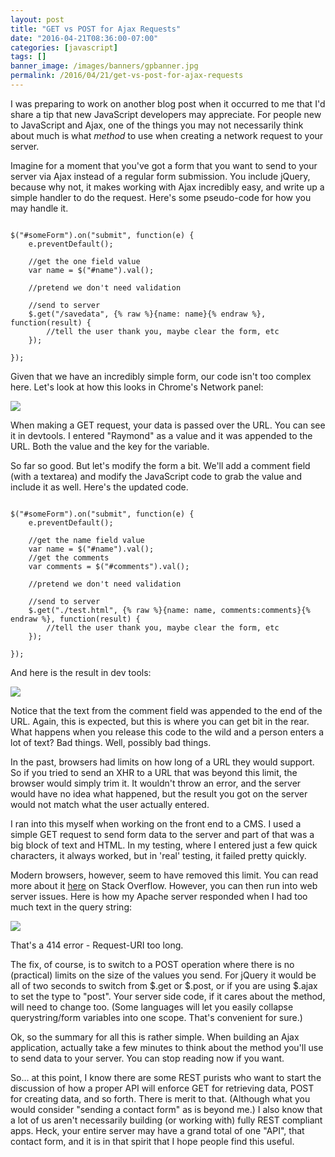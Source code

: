 ```yaml
---
layout: post
title: "GET vs POST for Ajax Requests"
date: "2016-04-21T08:36:00-07:00"
categories: [javascript]
tags: []
banner_image: /images/banners/gpbanner.jpg
permalink: /2016/04/21/get-vs-post-for-ajax-requests
---
```


I was preparing to work on another blog post when it occurred to me that I'd share a tip that new JavaScript developers may appreciate. For people new to JavaScript and Ajax, one of the things you may not necessarily think about much is what *method* to use when creating a network request to your server.

<!--more-->

Imagine for a moment that you've got a form that you want to send to your server via Ajax instead of a regular form submission. You include jQuery, because why not, it makes working with Ajax incredibly easy, and write up a simple handler to do the request. Here's some pseudo-code for how you may handle it. 

<pre><code class="language-javascript">
$("#someForm").on("submit", function(e) {
	e.preventDefault();
	
	//get the one field value
	var name = $("#name").val();
	
	//pretend we don't need validation
	
	//send to server
	$.get("/savedata", {% raw %}{name: name}{% endraw %}, function(result) {
		//tell the user thank you, maybe clear the form, etc
	});
	
});
</code></pre>

Given that we have an incredibly simple form, our code isn't too complex here. Let's look at how this looks in Chrome's Network panel:

<img src="https://static.raymondcamden.com/images/2016/04/gp1.jpg" class="imgborder">

When making a GET request, your data is passed over the URL. You can see it in devtools. I entered "Raymond" as a value and it was appended to the URL. Both the value and the key for the variable. 

So far so good. But let's modify the form a bit. We'll add a comment field (with a textarea) and modify the JavaScript code to grab the value and include it as well. Here's the updated code.

<pre><code class="language-javascript">
$("#someForm").on("submit", function(e) {
	e.preventDefault();
	
	//get the name field value
	var name = $("#name").val();
	//get the comments
	var comments = $("#comments").val();
				
	//pretend we don't need validation
	
	//send to server
	$.get("./test.html", {% raw %}{name: name, comments:comments}{% endraw %}, function(result) {
		//tell the user thank you, maybe clear the form, etc
	});
	
});
</code></pre>

And here is the result in dev tools:

<img src="https://static.raymondcamden.com/images/2016/04/gp2a.jpg" class="imgborder">

Notice that the text from the comment field was appended to the end of the URL. Again, this is expected, but this is where you can get bit in the rear. What happens when you release this code to the wild and a person enters a lot of text? Bad things. Well, possibly bad things.

In the past, browsers had limits on how long of a URL they would support. So if you tried to send an XHR to a URL that was beyond this limit, the browser would simply trim it. It wouldn't throw an error, and the server would have no idea what happened, but the result you got on the server would not match what the user actually entered.

I ran into this myself when working on the front end to a CMS. I used a simple GET request to send form data to the server and part of that was a big block of text and HTML. In my testing, where I entered just a few quick characters, it always worked, but in 'real' testing, it failed pretty quickly.

Modern browsers, however, seem to have removed this limit. You can read more about it [here](http://stackoverflow.com/a/15090286/52160) on Stack Overflow. However, you can then run into web server issues. Here is how my Apache server responded when I had too much text in the query string:

<img src="https://static.raymondcamden.com/images/2016/04/gp3.jpg" class="imgborder">

That's a 414 error - Request-URI too long.

The fix, of course, is to switch to a POST operation where there is no (practical) limits on the size of the values you send. For jQuery it would be all of two seconds to switch from $.get or $.post, or if you are using $.ajax to set the type to "post". Your server side code, if it cares about the method, will need to change too. (Some languages will let you easily collapse querystring/form variables into one scope. That's convenient for sure.)

Ok, so the summary for all this is rather simple. When building an Ajax application, actually take a few minutes to think about the method you'll use to send data to your server. You can stop reading now if you want.

So... at this point, I know there are some REST purists who want to start the discussion of how a proper API will enforce GET for retrieving data, POST for creating data, and so forth. There is merit to that. (Although what you would consider "sending a contact form" as is beyond me.) I also know that a lot of us aren't necessarily building (or working with) fully REST compliant apps. Heck, your entire server may have a grand total of one "API", that contact form, and it is in that spirit that I hope people find this useful.